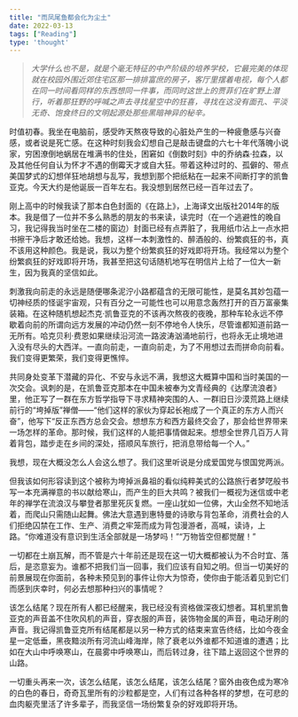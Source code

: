 ```yaml
---
title: "而凤尾鱼都会化为尘土"
date: 2022-03-13
tags: ["Reading"]
type: 'thought'
---
```



>*大学什么也不是，就是个毫无特征的中产阶级的培养学校，它最完美的体现就在校园外围近郊住宅区那一排排富庶的房子，客厅里摆着电视，每个人都在同一时间看同样的东西想同一件事，而同时这世上的贾菲们在旷野上潜行，听着那狂野的呼喊之声去寻找星空中的狂喜，寻找在这没有面孔、平淡无奇、饱食终日的文明起源处那些黑暗神异的秘辛。*

时值初春。我坐在电脑前，感受昨天熬夜导致的心脏处产生的一种疲惫感与兴奋感，或者说是死亡感。在这种时刻我会幻想自己是敲击键盘的六七十年代落魄小说家，穷困潦倒地蜗居在堆满书的住处，困窘如《倒数时刻》中的乔纳森·拉森，以及其他任何自认为怀才不遇的倒霉天才或自大狂。带着这种过时的、孤僻的、带点美国梦式的幻想佯狂地胡想与乱写，我想到那个把纸粘在一起来不间断打字的凯鲁亚克。今天大约是他诞辰一百年左右。我没想到居然已经一百年过去了。

刚上高中的时候我读了那本白色封面的《在路上》，上海译文出版社2014年的版本。我是借了一位并不多么熟悉的朋友的书来读，读完时（在一个逃避性的晚自习，我记得我当时坐在二楼的窗边）封面已经有点弄脏了，我用纸巾沾上一点水把书擦干净后才敢还给她。我想，这样一本刺激性的、醉酒般的、纷繁疯狂的书，真不该用这种颜色。我是说，我以为整个纷繁疯狂的好戏即将开场。我经常以为整个纷繁疯狂的好戏即将开场，我甚至把这句话随机地写在明信片上给了一位大一新生，因为我真的坚信如此。  

刺激我向前走的永远是随便哪条泥泞小路都蕴含的无限可能性，是莫名其妙包蕴一切神经质的怪诞宇宙观，只有百分之一可能性也可以用意念轰然打开的百万富豪集装箱。在这种随机想起杰克·凯鲁亚克的不该再次熬夜的夜晚，那种车轮永远不停歇着向前的所谓向远方发展的冲动仍然一刻不停地令人快乐，尽管谁都知道前路一无所有。哈克贝利·费恩如果继续沿河流一路波涛汹涌地前行，也将永无止境地进入没有尽头的大西洋。一直向前走，一直向前走，为了不用想过去而拼命向前看。我们变得更繁荣，我们变得更憔悴。

共同身处变革下潜藏的异化、不安与永远不满，我想这大概算中国和当时美国的一次交会。讽刺的是，在凯鲁亚克那本在中国未被奉为文青经典的《达摩流浪者》里，他正写了一群在东方哲学指导下寻求精神突围的人、一群旧日沙漠荒路上继续前行的“垮掉版”禅僧——“他们这样的家伙为穿起长袍成了一个真正的东方人而兴奋”，他写下“反正东西方总会交会。想想东方和西方最终交会了，那会给世界带来一场怎样的革命。那时候，我们这样的人能把事情做起来。想想全世界几百万人背着背包，踏步走在乡间的深处，搭顺风车旅行，把消息带给每一个人。”

我想，现在大概没怎么人会这么想了。我们这里听说是分成爱国党与恨国党两派。  

但我该如何形容读到这个被称为垮掉派鼻祖的看似纯粹美式的公路旅行者梦呓般书写一本充满禅意的书以献给寒山，而产生的巨大共鸣？被我们一概视为迷信或中老年的禅学在流浪汉与攀登者那里死灰复燃。一座山犹如一位佛，大山全然不知地活着，而爬山只需随山起舞。佛法大意遇到惠特曼的诗歌与背包革命，消费社会的人们拒绝囚禁在工作、生产、消费之牢笼而成为背包漫游者，高喊，读诗，上路。“你难道没有意识到生活全部就是一场梦吗！”“万物皆空但都觉醒！”  

一切都在土崩瓦解，而不管是六十年前还是现在这一切大概都被认为不合时宜、落后，是恣意妄为。谁都不把我们当一回事，我们应该有自知之明。但当一切美好的前景展现在你面前，各种未预见到的事件让你大为惊奇，使你由于能活着见到它们而感到庆幸时，何必去想那种扫兴的事情呢？  

该怎么结尾？现在所有人都已经醒来，我已经没有资格做深夜幻想者。耳机里凯鲁亚克的声音盖不住吹风机的声音，穿衣服的声音，装饰物金属的声音，电动牙刷的声音。我记得凯鲁亚克所有结尾都是以另一种方式的结束来宣告终结，比如今夜金星一定低垂，黑夜黯淡所有河流山峰海岸，除了衰老以外谁都不知道谁的遭遇；比如在大山中呼唤寒山，在晨雾中呼唤寒山，而后转过身，往下踏上返回这个世界的山路。

一切重头再来一次，该怎么结尾，该怎么结尾，该怎么结尾？窗外由夜色成为寒冷的白色的春日，奇奇瓦里所有的沙粒都是空，人们有过各种各样的梦想，在可悲的血肉躯壳里活了许多辈子，而我坚信一场纷繁复杂的好戏即将开场。
